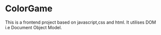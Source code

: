 # ColorGame
This is a frontend project based on javascript,css and html.
It utilises DOM i.e Document Object Model.
